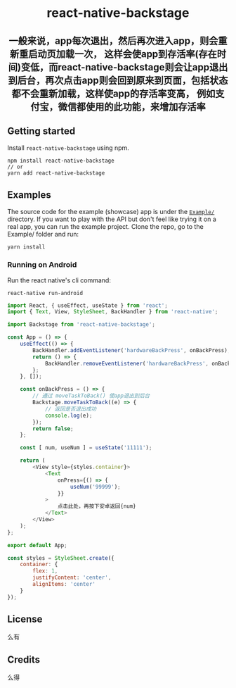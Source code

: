<p align="center">
  <h1 align="center">react-native-backstage</h1>
  <h2 align="center">一般来说，app每次退出，然后再次进入app，则会重新重启动页加载一次，
	这样会使app到存活率(存在时间)变低，而react-native-backstage则会让app退出到后台，再次点击app则会回到原来到页面，包括状态都不会重新加载，这样使app的存活率变高，
	例如支付宝，微信都使用的此功能，来增加存活率</h1>
</p>


Getting started
---------------

Install `react-native-backstage` using npm.

```shell
npm install react-native-backstage
// or 
yarn add react-native-backstage
```

## Examples

The source code for the example (showcase) app is under the [`Example/`](https://github.com/XPgan/react-native-backstage/tree/master/example) directory.
If you want to play with the API but don't feel like trying it on a real app, you can run the example project. Clone the repo, go to the Example/ folder and run:

```
yarn install
```

### Running on Android

Run the react native's cli command:

```
react-native run-android
```

```js
import React, { useEffect, useState } from 'react';
import { Text, View, StyleSheet, BackHandler } from 'react-native';

import Backstage from 'react-native-backstage';

const App = () => {
	useEffect(() => {
		BackHandler.addEventListener('hardwareBackPress', onBackPress);
		return () => {
			BackHandler.removeEventListener('hardwareBackPress', onBackPress);
		};
	}, []);

	const onBackPress = () => {
		// 通过 moveTaskToBack() 使app退出到后台
		Backstage.moveTaskToBack((e) => {
			// 返回是否退出成功
			console.log(e);
		});
		return false;
	};

	const [ num, useNum ] = useState('11111');

	return (
		<View style={styles.container}>
			<Text
				onPress={() => {
					useNum('99999');
				}}
			>
				点击此处，再按下安卓返回{num}
			</Text>
		</View>
	);
};

export default App;

const styles = StyleSheet.create({
	container: {
		flex: 1,
		justifyContent: 'center',
		alignItems: 'center'
	}
});
```


## License

么有

## Credits

么得